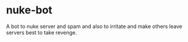 # nuke-bot
A bot to nuke server and spam and also to irritate and make others leave servers best to take revenge.
